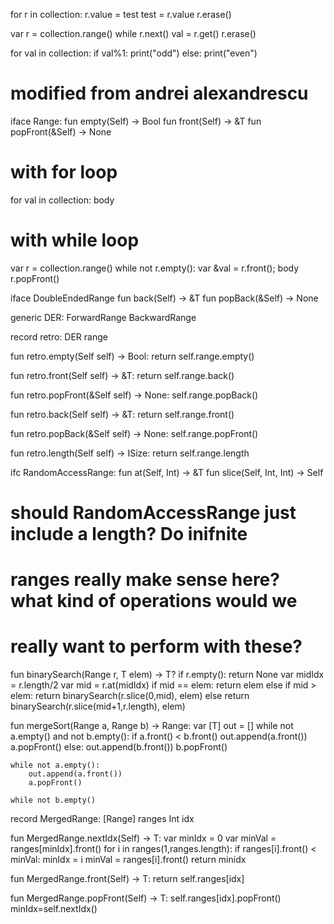 for r in collection:
    r.value = test
    test = r.value
    r.erase()


var r = collection.range()
while r.next()
    val = r.get()
    r.erase()

for val in collection:
    if val%1:
        print("odd")
    else:
        print("even")

# modified from andrei alexandrescu

iface Range<T>:
   fun empty(Self) -> Bool
   fun front(Self) -> &T
   fun popFront(&Self) -> None

# with for loop
for val in collection:
    body

# with while loop
var r = collection.range()
while not r.empty():
    var &val = r.front();
    body
    r.popFront()

iface DoubleEndedRange<T>
    fun back(Self) -> &T
    fun popBack(&Self) -> None

generic DER:
    ForwardRange<T>
    BackwardRange<T>

record retro<DER>:
  DER range

fun retro<DER>.empty(Self self) -> Bool:
    return self.range.empty()

fun retro<DER>.front(Self self) -> &T:
    return self.range.back()

fun retro<DER>.popFront(&Self self) -> None:
    self.range.popBack()

fun retro<DER>.back(Self self) -> &T:
    return self.range.front()

fun retro<DER>.popBack(&Self self) -> None:
    self.range.popFront()

fun retro<FiniteRange>.length(Self self) -> ISize:
    return self.range.length

ifc RandomAccessRange<T>:
    fun at(Self, Int) -> &T
    fun slice(Self, Int, Int) -> Self


# should RandomAccessRange just include a length? Do inifnite
# ranges really make sense here? what kind of operations would we
# really want to perform with these?


fun binarySearch(Range r, T elem) -> T?
    if r.empty():
        return None
    var midIdx = r.length/2
    var mid = r.at(midIdx)
    if mid == elem:
        return elem
    else if mid > elem:
        return binarySearch(r.slice(0,mid), elem)
    else
        return binarySearch(r.slice(mid+1,r.length), elem)

fun mergeSort(Range<T> a, Range<T> b) -> Range:
    var [T] out = []
    while not a.empty() and not b.empty():
        if a.front() < b.front()
            out.append(a.front())
            a.popFront()
        else:
            out.append(b.front())
            b.popFront()

    while not a.empty():
        out.append(a.front())
        a.popFront()

    while not b.empty()

record MergedRange<T>:
    [Range<T>] ranges
    Int idx

fun MergedRange<T>.nextIdx(Self) -> T:
    var minIdx = 0
    var minVal = ranges[minIdx].front()
    for i in ranges(1,ranges.length):
        if ranges[i].front() < minVal:
           minIdx = i
           minVal = ranges[i].front()
    return minidx

fun MergedRange<T>.front(Self) -> T:
    return self.ranges[idx]

fun MergedRange<T>.popFront(Self) -> T:
    self.ranges[idx].popFront()
    minIdx=self.nextIdx()
